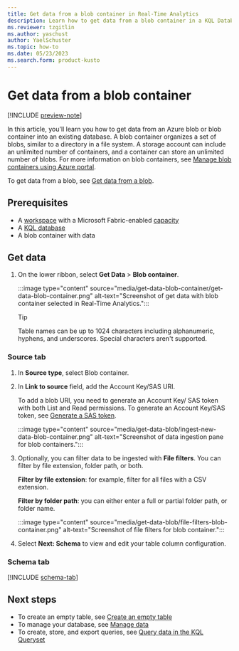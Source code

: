 ```yaml
---
title: Get data from a blob container in Real-Time Analytics
description: Learn how to get data from a blob container in a KQL Database in Real-Time Analytics
ms.reviewer: tzgitlin
ms.author: yaschust
author: YaelSchuster
ms.topic: how-to
ms.date: 05/23/2023
ms.search.form: product-kusto
---
```

# Get data from a blob container

[!INCLUDE [preview-note](../includes/preview-note.md)]

In this article, you'll learn you how to get data from an Azure blob or blob container into an existing database. A blob container organizes a set of blobs, similar to a directory in a file system. A storage account can include an unlimited number of containers, and a container can store an unlimited number of blobs. For more information on blob containers, see [Manage blob containers using Azure portal](/azure/storage/blobs/blob-containers-portal).

To get data from a blob, see [Get data from a blob](get-data-blob.md).

## Prerequisites

* A [workspace](../get-started/create-workspaces.md) with a Microsoft Fabric-enabled [capacity](../enterprise/licenses.md#capacity)
* A [KQL database](create-database.md)
* A blob container with data

## Get data

1. On the lower ribbon, select **Get Data** > **Blob container**.

    :::image type="content" source="media/get-data-blob-container/get-data-blob-container.png" alt-text="Screenshot of get data with blob container selected in Real-Time Analytics.":::

    > [!TIP]
    >  Table names can be up to 1024 characters including alphanumeric, hyphens, and underscores. Special characters aren't supported.

### Source tab

1. In **Source type**, select Blob container.
1. In **Link to source** field, add the Account Key/SAS URI.

    To add a blob URI, you need to generate an Account Key/ SAS token with both List and Read permissions. To generate an Account Key/SAS token, see [Generate a SAS token](/azure/data-explorer/generate-sas-token?context=/fabric/context/context&pivots=fabric).

    :::image type="content" source="media/get-data-blob/ingest-new-data-blob-container.png" alt-text="Screenshot of data ingestion pane for blob containers.":::

1. Optionally, you can filter data to be ingested with **File filters**. You can filter by file extension, folder path, or both.

    **Filter by file extension**: for example, filter for all files with a CSV extension.

    **Filter by folder path**: you can either enter a full or partial folder path, or folder name.

    :::image type="content" source="media/get-data-blob/file-filters-blob-container.png" alt-text="Screenshot of file filters for blob container.":::

1. Select **Next: Schema** to view and edit your table column configuration.

### Schema tab

[!INCLUDE [schema-tab](../includes/real-time-analytics/schema-tab.md)]

## Next steps

* To create an empty table, see [Create an empty table](create-empty-table.md)
* To manage your database, see [Manage data](data-management.md)
* To create, store, and export queries, see [Query data in the KQL Queryset](kusto-query-set.md)

